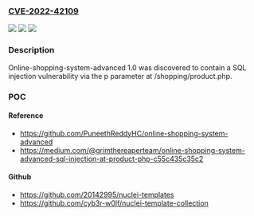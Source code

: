 ### [CVE-2022-42109](https://cve.mitre.org/cgi-bin/cvename.cgi?name=CVE-2022-42109)
![](https://img.shields.io/static/v1?label=Product&message=n%2Fa&color=blue)
![](https://img.shields.io/static/v1?label=Version&message=n%2Fa&color=blue)
![](https://img.shields.io/static/v1?label=Vulnerability&message=n%2Fa&color=brighgreen)

### Description

Online-shopping-system-advanced 1.0 was discovered to contain a SQL injection vulnerability via the p parameter at /shopping/product.php.

### POC

#### Reference
- https://github.com/PuneethReddyHC/online-shopping-system-advanced
- https://medium.com/@grimthereaperteam/online-shopping-system-advanced-sql-injection-at-product-php-c55c435c35c2

#### Github
- https://github.com/20142995/nuclei-templates
- https://github.com/cyb3r-w0lf/nuclei-template-collection

